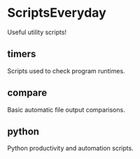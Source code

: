 ScriptsEveryday
================
Useful utility scripts!

timers
------
Scripts used to check program runtimes.

compare
-------
Basic automatic file output comparisons.

python
-------
Python productivity and automation scripts.
